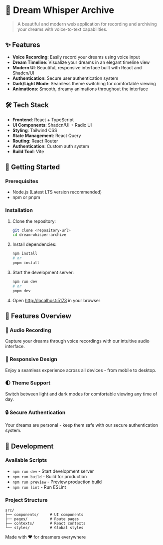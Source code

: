 # 🌙 Dream Whisper Archive

> A beautiful and modern web application for recording and archiving your dreams with voice-to-text capabilities.

## ✨ Features

- **Voice Recording**: Easily record your dreams using voice input
- **Dream Timeline**: Visualize your dreams in an elegant timeline view
- **Modern UI**: Beautiful, responsive interface built with React and Shadcn/UI
- **Authentication**: Secure user authentication system
- **Dark/Light Mode**: Seamless theme switching for comfortable viewing
- **Animations**: Smooth, dreamy animations throughout the interface

## 🛠️ Tech Stack

- **Frontend**: React + TypeScript
- **UI Components**: Shadcn/UI + Radix UI
- **Styling**: Tailwind CSS
- **State Management**: React Query
- **Routing**: React Router
- **Authentication**: Custom auth system
- **Build Tool**: Vite

## 🚀 Getting Started

### Prerequisites

- Node.js (Latest LTS version recommended)
- npm or pnpm

### Installation

1. Clone the repository:
   ```bash
   git clone <repository-url>
   cd dream-whisper-archive
   ```

2. Install dependencies:
   ```bash
   npm install
   # or
   pnpm install
   ```

3. Start the development server:
   ```bash
   npm run dev
   # or
   pnpm dev
   ```

4. Open [http://localhost:5173](http://localhost:5173) in your browser

## 🎨 Features Overview

### 🎤 Audio Recording
Capture your dreams through voice recordings with our intuitive audio interface.

### 📱 Responsive Design
Enjoy a seamless experience across all devices - from mobile to desktop.

### 🌓 Theme Support
Switch between light and dark modes for comfortable viewing any time of day.

### 🔒 Secure Authentication
Your dreams are personal - keep them safe with our secure authentication system.

## 🧰 Development

### Available Scripts

- `npm run dev` - Start development server
- `npm run build` - Build for production
- `npm run preview` - Preview production build
- `npm run lint` - Run ESLint

### Project Structure

```
src/
├── components/     # UI components
├── pages/          # Route pages
├── contexts/       # React contexts
└── styles/         # Global styles
```

Made with ❤️ for dreamers everywhere